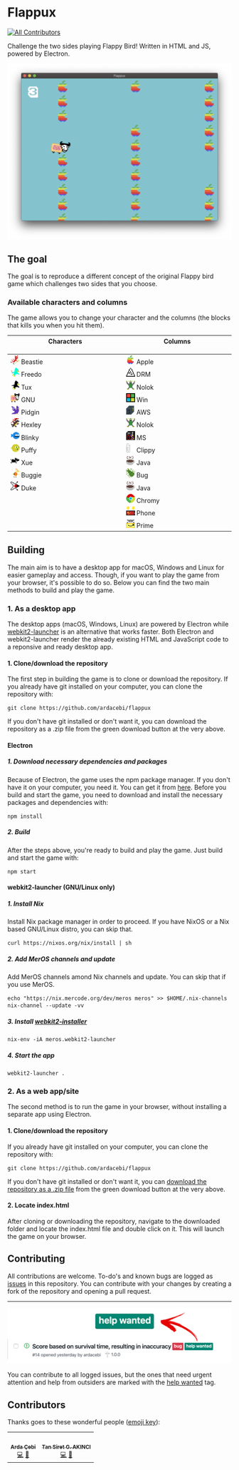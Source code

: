 # Flappux
<!-- ALL-CONTRIBUTORS-BADGE:START - Do not remove or modify this section -->
[![All Contributors](https://img.shields.io/badge/all_contributors-2-orange.svg?style=flat-square)](#contributors-)
<!-- ALL-CONTRIBUTORS-BADGE:END -->
Challenge the two sides playing Flappy Bird! Written in HTML and JS, powered by Electron.

<img src="screenshot.png"></img>

## The goal
The goal is to reproduce a different concept of the original Flappy bird game which challenges two sides that you choose.

### Available characters and columns
The game allows you to change your character and the columns (the blocks that kills you when you hit them).

| Characters <img width=500/>| Columns <img width=500/>|
| --------------- | --------------- |
| <img width=20 height=20 src="/assets/characters/beastie.png"/> Beastie | <img width=20 height=20 src="/assets/columns/apple.png"/> Apple |
| <img width=20 height=20 src="/assets/characters/freedo.png"/> Freedo | <img width=20 height=20 src="/assets/columns/drm.png"/> DRM |
| <img width=20 height=20 src="/assets/characters/tux.png"/> Tux | <img width=20 height=20 src="/assets/columns/nolok.png"/> Nolok |
| <img width=20 height=20 src="/assets/characters/gnu.png"/> GNU | <img width=20 height=20 src="/assets/columns/win.png"/> Win |
| <img width=20 height=20 src="/assets/characters/pidgin.png"/> Pidgin | <img width=20 height=20 src="/assets/columns/aws.png"/> AWS |
| <img width=20 height=20 src="/assets/characters/hexley.png"/> Hexley | <img width=20 height=20 src="/assets/columns/nolok.png"/> Nolok |
| <img width=20 height=20 src="/assets/characters/blinky.png"/> Blinky | <img width=20 height=20 src="/assets/columns/ms.png"/> MS |
| <img width=20 height=20 src="/assets/characters/puffy.png"/> Puffy | <img width=20 height=20 src="/assets/columns/clippy.png"/> Clippy |
| <img width=20 height=20 src="/assets/characters/xue.png"/> Xue | <img width=20 height=20 src="/assets/columns/java.png"/> Java |
| <img width=20 height=20 src="/assets/characters/buggie.png"/> Buggie | <img width=20 height=20 src="/assets/columns/bug.png"/> Bug |
| <img width=20 height=20 src="/assets/characters/duke.png"/> Duke | <img width=20 height=20 src="/assets/columns/java.png"/> Java |
|  | <img width=20 height=20 src="/assets/columns/chromy.png"/> Chromy |
|  | <img width=20 height=20 src="/assets/columns/phone.png"/> Phone |
|  | <img width=20 height=20 src="/assets/columns/prime.png"/> Prime |

## Building
The main aim is to have a desktop app for macOS, Windows and Linux for easier gameplay and access. Though, if you want to play the game from your browser, it's possible to do so. Below you can find the two main methods to build and play the game.

### 1. As a desktop app
The desktop apps (macOS, Windows, Linux) are powered by Electron while [webkit2-launcher](https://github.com/mercode-org/webkit2-launcher) is an alternative that works faster. Both Electron and webkit2-launcher render the already existing HTML and JavaScript code to a reponsive and ready desktop app.

#### 1. Clone/download the repository
The first step in building the game is to clone or download the repository. If you already have git installed on your computer, you can clone the repository with:

```
git clone https://github.com/ardacebi/flappux
```

If you don't have git installed or don't want it, you can download the repository as a .zip file from the green download button at the very above.

#### Electron

##### 1. Download necessary dependencies and packages

Because of Electron, the game uses the npm package manager. If you don't have it on your computer, you need it. You can get it from [here](https://www.npmjs.com/get-npm). Before you build and start the game, you need to download and install the necessary packages and dependencies with:

```
npm install
```

##### 2. Build
After the steps above, you're ready to build and play the game. Just build and start the game with:

```
npm start
```


#### webkit2-launcher (GNU/Linux only)

##### 1. Install Nix
Install Nix package manager in order to proceed. If you have NixOS or a Nix based GNU/Linux distro, you can skip that.

```
curl https://nixos.org/nix/install | sh
```

##### 2. Add MerOS channels and update
Add MerOS channels amond Nix channels and update. You can skip that if you use MerOS.

```
echo "https://nix.mercode.org/dev/meros meros" >> $HOME/.nix-channels
nix-channel --update -vv
```

##### 3. Install [webkit2-installer](https://github.com/mercode-org/webkit2-launcher)

```
nix-env -iA meros.webkit2-launcher
```

##### 4. Start the app

```
webkit2-launcher .
```

### 2. As a web app/site
The second method is to run the game in your browser, without installing a separate app using Electron.

#### 1. Clone/download the repository
If you already have git installed on your computer, you can clone the repository with:

```
git clone https://github.com/ardacebi/flappux
```

If you don't have git installed or don't want it, you can [download the repository as a .zip file](https://github.com/ardacebi/flappux/archive/master.zip) from the green download button at the very above.

#### 2. Locate index.html
After cloning or downloading the repository, navigate to the downloaded folder and locate the index.html file and double click on it. This will launch the game on your browser.

## Contributing
All contributions are welcome. To-do's and known bugs are logged as [issues](https://github.com/ardacebi/flappux/issues) in this repository. You can contribute with your changes by creating a fork of the repository and opening a pull request.

---

<img src="helpwanted.png"></img>

You can contribute to all logged issues, but the ones that need urgent attention and help from outsiders are marked with the [help wanted](https://github.com/ardacebi/flappux/issues?q=is%3Aissue+is%3Aopen+label%3A%22help+wanted%22) tag.

## Contributors

Thanks goes to these wonderful people ([emoji key](https://allcontributors.org/docs/en/emoji-key)):

<!-- ALL-CONTRIBUTORS-LIST:START - Do not remove or modify this section -->
<!-- prettier-ignore-start -->
<!-- markdownlint-disable -->
<table>
  <tr>
    <td align="center"><a href="https://www.ardacebi.com"><img src="https://avatars3.githubusercontent.com/u/17576065?v=4" width="100px;" alt=""/><br /><sub><b>Arda Çebi</b></sub></a><br /><a href="https://github.com/ardacebi/flappux/commits?author=ardacebi" title="Code">💻</a> <a href="https://github.com/ardacebi/flappux/commits?author=ardacebi" title="Documentation">📖</a></td>
    <td align="center"><a href="http://mercode.org"><img src="https://avatars1.githubusercontent.com/u/40173707?v=4" width="100px;" alt=""/><br /><sub><b>Tan Siret G. AKINCI</b></sub></a><br /><a href="https://github.com/ardacebi/flappux/commits?author=Yutyo" title="Code">💻</a> <a href="#design-Yutyo" title="Design">🎨</a></td>
  </tr>
</table>

<!-- markdownlint-enable -->
<!-- prettier-ignore-end -->
<!-- ALL-CONTRIBUTORS-LIST:END -->
